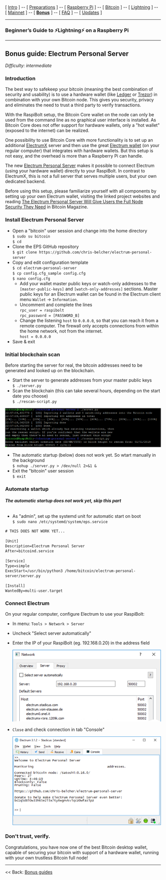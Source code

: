 [ [Intro](README.md) ] -- [ [Preparations](raspibolt_10_preparations.md) ] -- [ [Raspberry Pi](raspibolt_20_pi.md) ] -- [ [Bitcoin](raspibolt_30_bitcoin.md) ] -- [ [Lightning](raspibolt_40_lnd.md) ] -- [ [Mainnet](raspibolt_50_mainnet.md) ] -- [ [**Bonus**](raspibolt_60_bonus.md) ] -- [ [FAQ](raspibolt_faq.md) ] -- [ [Updates](raspibolt_updates.md) ]

------

### Beginner’s Guide to ️⚡Lightning️⚡ on a Raspberry Pi

------

## Bonus guide: Electrum Personal Server

*Difficulty: intermediate*

### Introduction

The best way to safekeep your bitcoin (meaning the best combination of security and usability) is to use a hardware wallet (like [Ledger](https://www.ledgerwallet.com/) or [Trezor](https://trezor.io/)) in combination with your own Bitcoin node. This gives you security, privacy and eliminates the need to trust a third party to verify transactions.

With the RaspiBolt setup, the Bitcoin Core wallet on the node can only be used from the command line as no graphical user interface is installed. As Bitcoin Core does not offer support for hardware wallets, only a "hot wallet" (exposed to the internet) can be realized. 

One possibility to use Bitcoin Core with more functionality is to set up an additional [ElectrumX](https://github.com/kyuupichan/electrumx) server and then use the great [Electrum wallet](https://electrum.org/) (on your regular computer) that integrates with hardware wallets. But this setup is not easy, and the overhead is more than a Raspberry Pi can handle.

The new [Electrum Personal Server](https://github.com/chris-belcher/electrum-personal-server) makes it possible to connect Electrum (using your hardware wallet) directly to your RaspiBolt. In contrast to ElectrumX, this is not a full server that serves multiple users, but your own dedicated backend. 

Before using this setup, please familiarize yourself with all components by setting up your own Electrum wallet, visiting the linked project websites and reading [The Electrum Personal Server Will Give Users the Full Node Security They Need](https://bitcoinmagazine.com/articles/electrum-personal-server-will-give-users-full-node-security-they-need/) in Bitcoin Magazine.

### Install Electrum Personal Server

* Open a "bitcoin" user session and change into the home directory  
  `$ sudo su bitcoin`  
  `$ cd`
* Clone the EPS GitHub repository  
  `$ git clone https://github.com/chris-belcher/electrum-personal-server`
* Copy and edit configuration template  
  `$ cd electrum-personal-server`  
  `$ cp config.cfg_sample config.cfg`  
  `$ nano config.cfg` 
  * Add your wallet master public keys or watch-only addresses to the `[master-public-keys]` and `[watch-only-addresses]` sections. Master public keys for an Electrum wallet can be found in the Electrum client menu `Wallet` -> `Information`.
  * Uncomment and complete the lines  
    `rpc_user = raspibolt`  
    `rpc_password = [PASSWORD_B]`
  * Change the listening `host` to `0.0.0.0`, so that you can reach it from a remote computer. The firewall only accepts connections from within the home network, not from the internet.  
    `host = 0.0.0.0`
* Save & exit

### Initial blockchain scan

Before starting the server for real, the bitcoin addresses need to be generated and looked up on the blockchain.

* Start the server to generate addresses from your master public keys  
  `$ ./server.py`
* Scan the blockchain (this can take several hours, depending on the start date you choose)  
  `$ ./rescan-script.py`

[![initialize server and scan blockchain](https://github.com/Stadicus/guides/raw/master/raspibolt/images/60_eps_rescan.png)](https://github.com/Stadicus/guides/blob/master/raspibolt/images/60_eps_rescan.png)

* The automatic startup (below) does not work yet. So wtart manually in the background  
  `$ nohup ./server.py > /dev/null 2>&1 &`
* Exit the "bitcoin" user session  
  `$ exit`

### Automate startup

###### **The automatic startup does not work yet, skip this part**

* As "admin", set up the systemd unit for automatic start on boot  
  `$ sudo nano /etc/systemd/system/eps.service`

```
# THIS DOES NOT WORK YET...

[Unit]
Description=Electrum Personal Server
After=bitcoind.service

[Service]
Type=simple
ExecStart=/usr/bin/python3 /home/bitcoin/electrum-personal-server/server.py

[Install]
WantedBy=multi-user.target
```

### Connect Electrum

On your regular computer, configure Electrum to use your RaspiBolt:

* In menu: `Tools > Network > Server`

* Uncheck "Select server automatically"

* Enter the IP of your RaspiBolt (eg. 192.168.0.20) in the address field

  [![Connect Electrum to RaspiBolt](https://github.com/Stadicus/guides/raw/master/raspibolt/images/60_eps_electrum-connect.png)](https://github.com/Stadicus/guides/blob/master/raspibolt/images/60_eps_electrum-connect.png)

* `Close` and check connection in tab "Console"

  [![Check Electrum console](https://github.com/Stadicus/guides/raw/master/raspibolt/images/60_eps_electrumwallet.png)](https://github.com/Stadicus/guides/blob/master/raspibolt/images/60_eps_electrumwallet.png)



### Don't trust, verify.

Congratulations, you have now one of the best Bitcoin desktop wallet, capable of securing your bitcoin with support of a hardware wallet, running with your own trustless Bitcoin full node! 



---

<< Back: [Bonus guides](raspibolt_60_bonus.md) 